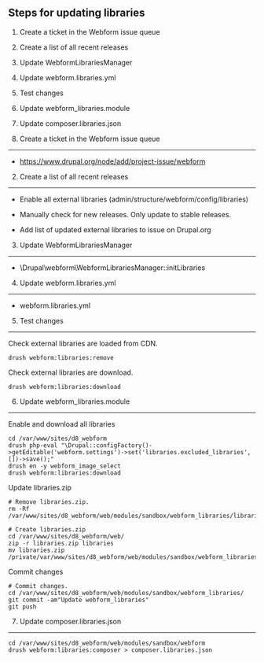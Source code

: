 Steps for updating libraries
----------------------------

  1. Create a ticket in the Webform issue queue
  2. Create a list of all recent releases
  3. Update WebformLibrariesManager
  4. Update webform.libraries.yml
  5. Test changes
  6. Update webform_libraries.module
  7. Update composer.libraries.json


1. Create a ticket in the Webform issue queue
----------------------------------------------

- https://www.drupal.org/node/add/project-issue/webform


2. Create a list of all recent releases
---------------------------------------

- Enable all external libraries (admin/structure/webform/config/libraries)

- Manually check for new releases. Only update to stable releases. 

- Add list of updated external libraries to issue on Drupal.org


3. Update WebformLibrariesManager
---------------------------------

- \Drupal\webform\WebformLibrariesManager::initLibraries


4. Update webform.libraries.yml
---------------------------------

- webform.libraries.yml


5. Test changes
---------------

Check external libraries are loaded from CDN.

    drush webform:libraries:remove

Check external libraries are download.

    drush webform:libraries:download


6. Update webform_libraries.module
----------------------------------

Enable and download all libraries

    cd /var/www/sites/d8_webform
    drush php-eval "\Drupal::configFactory()->getEditable('webform.settings')->set('libraries.excluded_libraries', [])->save();"
    drush en -y webform_image_select
    drush webform:libraries:download

Update libraries.zip

    # Remove libraries.zip.
    rm -Rf /var/www/sites/d8_webform/web/modules/sandbox/webform_libraries/libraries.zip

    # Create libraries.zip
    cd /var/www/sites/d8_webform/web/
    zip -r libraries.zip libraries
    mv libraries.zip /private/var/www/sites/d8_webform/web/modules/sandbox/webform_libraries/libraries.zip

Commit changes

    # Commit changes.
    cd /var/www/sites/d8_webform/web/modules/sandbox/webform_libraries/
    git commit -am"Update webform_libraries"
    git push


7. Update composer.libraries.json
----------------------------------

    cd /var/www/sites/d8_webform/web/modules/sandbox/webform
    drush webform:libraries:composer > composer.libraries.json
